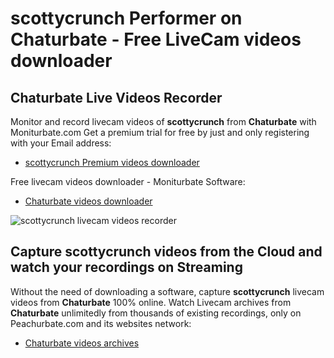 # scottycrunch Performer on Chaturbate - Free LiveCam videos downloader

## Chaturbate Live Videos Recorder

Monitor and record livecam videos of **scottycrunch** from **Chaturbate** with Moniturbate.com
Get a premium trial for free by just and only registering with your Email address:
* [scottycrunch Premium videos downloader](https://moniturbate.com/request-demo-licence-key.html)

Free livecam videos downloader - Moniturbate Software:
* [Chaturbate videos downloader](https://moniturbate.com/moniturbate-download-software.html)

![scottycrunch livecam videos recorder](https://peachurnet.com/templates/moniturbate-software.png)


## Capture scottycrunch videos from the Cloud and watch your recordings on Streaming

Without the need of downloading a software, capture **scottycrunch** livecam videos from **Chaturbate** 100% online.
Watch Livecam archives from **Chaturbate** unlimitedly from thousands of existing recordings, only on Peachurbate.com and its websites network:
* [Chaturbate videos archives](https://peachurnet.com/)
